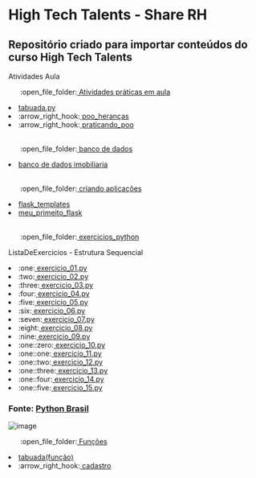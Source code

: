# High Tech Talents - Share RH  


## Repositório criado para importar conteúdos do curso High Tech Talents

<p>Atividades Aula<p>
<ul>:open_file_folder:<a href ="https://github.com/DiegoPereira12/high_tech_talents/tree/main/Atividades%20pr%C3%A1ticas%20em%20aula"> Atividades práticas em aula </a></ul>
<li><a href = "https://github.com/DiegoPereira12/high_tech_talents/blob/main/Atividades%20pr%C3%A1ticas%20em%20aula/tabuada.py"> tabuada.py </a></li>
<li>:arrow_right_hook:<a href = "https://github.com/DiegoPereira12/high_tech_talents/tree/main/Atividades%20pr%C3%A1ticas%20em%20aula/poo_heran%C3%A7as"> poo_heranças </a></li>
<li>:arrow_right_hook:<a href ="https://github.com/DiegoPereira12/high_tech_talents/tree/main/Atividades%20pr%C3%A1ticas%20em%20aula/praticando_poo"> praticando_poo </a></li>

<br>

<ul>:open_file_folder:<a href ="https://github.com/DiegoPereira12/high_tech_talents/tree/main/banco%20de%20dados/"> banco de dados </a></ul>
<li><a href = "https://github.com/DiegoPereira12/high_tech_talents/tree/main/banco%20de%20dados/banco%20de%20dados%20imobiliaria"> banco de dados imobiliaria </a></li>

<br>

<ul>:open_file_folder:<a href ="https://github.com/DiegoPereira12/high_tech_talents/tree/main/criando%20aplica%C3%A7%C3%B5es"> criando aplicações </a></ul>
<li><a href = "https://github.com/DiegoPereira12/high_tech_talents/tree/main/criando%20aplica%C3%A7%C3%B5es/flask_templates/"> flask_templates </a></li>
<li><a href = "https://github.com/DiegoPereira12/high_tech_talents/tree/main/criando%20aplica%C3%A7%C3%B5es/meu_primeito_flask/"> meu_primeito_flask </a></li>

<br>
  
<ul>:open_file_folder:<a href ="https://github.com/DiegoPereira12/high_tech_talents/tree/main/exercicios_python"> exercicios_python </a></ul>

<p>ListaDeExercicios - Estrutura Sequencial <p>
  
<li>:one:<a href = "https://github.com/DiegoPereira12/high_tech_talents/blob/main/exercicios_python/exercicio_01.py"> exercicio_01.py </a></li>
<li>:two:<a href = "https://github.com/DiegoPereira12/high_tech_talents/blob/main/exercicios_python/exercicio_02.py"> exercicio_02.py </a></li>
<li>:three:<a href = "https://github.com/DiegoPereira12/high_tech_talents/blob/main/exercicios_python/exercicio_03.py"> exercicio_03.py </a> </li>
<li>:four:<a href = "https://github.com/DiegoPereira12/high_tech_talents/blob/main/exercicios_python/exercicio_04.py"> exercicio_04.py </a></li>
<li>:five:<a href = "https://github.com/DiegoPereira12/high_tech_talents/blob/main/exercicios_python/exercicio_05.py"> exercicio_05.py </a></li>
<li>:six:<a href = "https://github.com/DiegoPereira12/high_tech_talents/blob/main/exercicios_python/exercicio_06.py"> exercicio_06.py </a></li>
<li>:seven:<a href = "https://github.com/DiegoPereira12/high_tech_talents/blob/main/exercicios_python/exercicio_07.py"> exercicio_07.py </a></li>
<li>:eight:<a href = "https://github.com/DiegoPereira12/high_tech_talents/blob/main/exercicios_python/exercicio_08.py"> exercicio_08.py </a></li>
<li>:nine:<a href = "https://github.com/DiegoPereira12/high_tech_talents/blob/main/exercicios_python/exercicio_09.py"> exercicio_09.py </a></li>
<li>:one::zero:<a href = "https://github.com/DiegoPereira12/high_tech_talents/blob/main/exercicios_python/exercicio_10.py"> exercicio_10.py </a></li>
<li>:one::one:<a href = "https://github.com/DiegoPereira12/high_tech_talents/blob/main/exercicios_python/exercicio_11.py"> exercicio_11.py </a></li>
<li>:one::two:<a href = "https://github.com/DiegoPereira12/high_tech_talents/blob/main/exercicios_python/exercicio_12.py"> exercicio_12.py </a></li>
<li>:one::three:<a href = "https://github.com/DiegoPereira12/high_tech_talents/blob/main/exercicios_python/exercicio_13.py"> exercicio_13.py </a></li>
<li>:one::four:<a href = "https://github.com/DiegoPereira12/high_tech_talents/blob/main/exercicios_python/exercicio_14.py"> exercicio_14.py </a></li>
<li>:one::five:<a href = "https://github.com/DiegoPereira12/high_tech_talents/blob/main/exercicios_python/exercicio_15.py"> exercicio_15.py </a></li>

### Fonte: <a href = "https://wiki.python.org.br/EstruturaSequencial"> Python Brasil </a>
![image](https://user-images.githubusercontent.com/82544146/158895524-f7a87e48-3a39-4bc8-b3f5-29b171ed79db.png)

<ul>:open_file_folder:<a href ="https://github.com/DiegoPereira12/high_tech_talents/tree/main/fun%C3%A7%C3%B5es"> Funções </a></ul>
<li><a href = "https://github.com/DiegoPereira12/high_tech_talents/blob/main/fun%C3%A7%C3%B5es/tabuada.py"> tabuada(função) </a></li>
<li>:arrow_right_hook:<a href = "https://github.com/DiegoPereira12/high_tech_talents/tree/main/fun%C3%A7%C3%B5es/cadastro"> cadastro </a></li>
<br>





